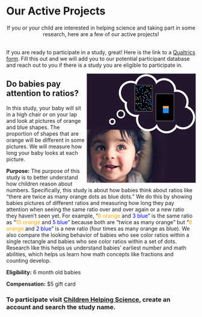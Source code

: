 ---
---
# Our Active Projects

<div align="center">
If you or your child are interested in helping science and taking part in some research, here are a few of our active projects!

<div align="left">
<br>

If you are ready to participate in a study, great! Here is the link to a [Qualtrics form](https://rutgers.ca1.qualtrics.com/jfe/form/SV_2o6mi1NcKVX7Foa). Fill this out and we will add you to our potential participant database and reach out to you if there is a study you are eligible to participate in.



<img style="float: right;" src="babyratios_icon_square.png">

## Do babies pay attention to ratios?

In this study, your baby will sit in a high chair or on your lap and look at pictures of orange and blue shapes. The proportion of shapes that are orange will be different in some pictures. We will measure how long your baby looks at each picture.

**Purpose:** The purpose of this study is to better understand how children reason about numbers. Specifically, this study is about how babies think about ratios like “there are twice as many orange dots as blue dots.” We do this by showing babies pictures of different ratios and measuring how long they pay attention when seeing the same ratio over and over again or a new ratio they haven’t seen yet. For example, “<span style="color:orange">6 orange</span> and <span style="color:blue">3 blue</span>” is the same ratio as “<span style="color:orange">10 orange</span> and <span style="color:blue">5 blue</span>” because both are “twice as many orange” but “<span style="color:orange">8 orange</span> and <span style="color:blue">2 blue</span>” is a new ratio (four times as many orange as blue). We also compare the looking behavior of babies who see color ratios within a single rectangle and babies who see color ratios within a set of dots. Research like this helps us understand babies’ earliest number and math abilities, which helps us learn how math concepts like fractions and counting develop.

**Eligibility:** 6 month old babies

**Compensation:** $5 gift card

### To participate visit [Children Helping Science](https://lookit.mit.edu), create an account and search the study name.

